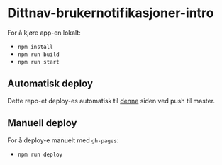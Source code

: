 # Dittnav-brukernotifikasjoner-intro

For å kjøre app-en lokalt:

* `npm install`
* `npm run build`
* `npm run start`

## Automatisk deploy
Dette repo-et deploy-es automatisk til [denne](https://navikt.github.io/dittnav-brukernotifikasjoner-intro/) siden ved push til master.

## Manuell deploy
For å deploy-e manuelt med `gh-pages`:
* `npm run deploy`



